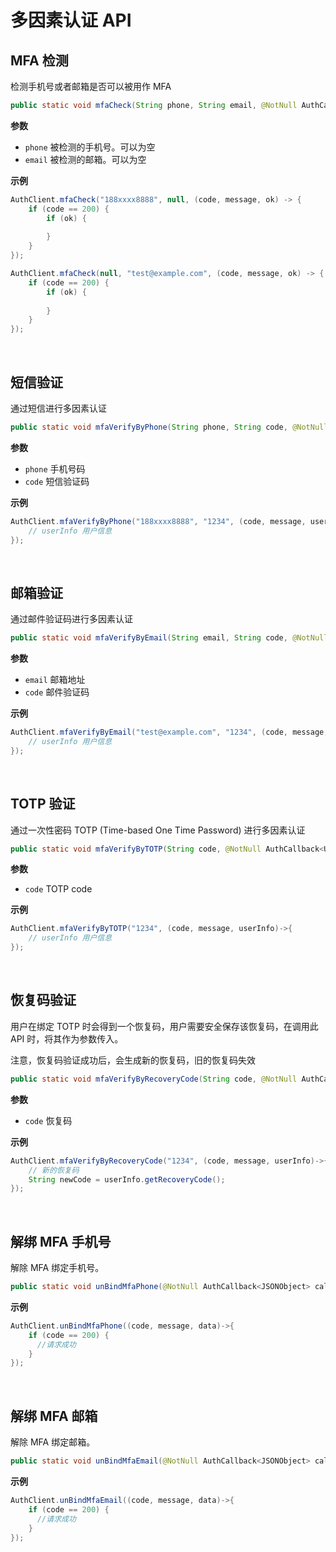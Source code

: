 # 多因素认证 API

<LastUpdated/>

## MFA 检测

检测手机号或者邮箱是否可以被用作 MFA

```java
public static void mfaCheck(String phone, String email, @NotNull AuthCallback<JSONObject> callback)
```

**参数**

* `phone` 被检测的手机号。可以为空
* `email` 被检测的邮箱。可以为空

**示例**

```java
AuthClient.mfaCheck("188xxxx8888", null, (code, message, ok) -> {
    if (code == 200) {
        if (ok) {
            
        }
    }
});

AuthClient.mfaCheck(null, "test@example.com", (code, message, ok) -> {
    if (code == 200) {
        if (ok) {
            
        }
    }
});
```

<br>

## 短信验证

通过短信进行多因素认证

```java
public static void mfaVerifyByPhone(String phone, String code, @NotNull AuthCallback<UserInfo> callback)
```

**参数**

* `phone` 手机号码
* `code` 短信验证码

**示例**

```java
AuthClient.mfaVerifyByPhone("188xxxx8888", "1234", (code, message, userInfo)->{
    // userInfo 用户信息
});
```

<br>

## 邮箱验证

通过邮件验证码进行多因素认证

```java
public static void mfaVerifyByEmail(String email, String code, @NotNull AuthCallback<UserInfo> callback)
```

**参数**

* `email` 邮箱地址
* `code` 邮件验证码

**示例**

```java
AuthClient.mfaVerifyByEmail("test@example.com", "1234", (code, message, userInfo)->{
    // userInfo 用户信息
});
```

<br>

## TOTP 验证

通过一次性密码 TOTP (Time-based One Time Password) 进行多因素认证

```java
public static void mfaVerifyByTOTP(String code, @NotNull AuthCallback<UserInfo> callback)
```

**参数**

* `code` TOTP code

**示例**

```java
AuthClient.mfaVerifyByTOTP("1234", (code, message, userInfo)->{
    // userInfo 用户信息
});
```

<br>

## 恢复码验证

用户在绑定 TOTP 时会得到一个恢复码，用户需要安全保存该恢复码，在调用此 API 时，将其作为参数传入。

注意，恢复码验证成功后，会生成新的恢复码，旧的恢复码失效

```java
public static void mfaVerifyByRecoveryCode(String code, @NotNull AuthCallback<UserInfo> callback)
```

**参数**

* `code` 恢复码

**示例**

```java
AuthClient.mfaVerifyByRecoveryCode("1234", (code, message, userInfo)->{
    // 新的恢复码
    String newCode = userInfo.getRecoveryCode();
});
```

<br>

## 解绑 MFA 手机号

解除 MFA 绑定手机号。

```java
public static void unBindMfaPhone(@NotNull AuthCallback<JSONObject> callback)
```

**示例**

```java
AuthClient.unBindMfaPhone((code, message, data)->{
    if (code == 200) {
      //请求成功
    }
});
```

<br>

## 解绑 MFA 邮箱

解除 MFA 绑定邮箱。

```java
public static void unBindMfaEmail(@NotNull AuthCallback<JSONObject> callback)
```

**示例**

```java
AuthClient.unBindMfaEmail((code, message, data)->{
    if (code == 200) {
      //请求成功
    }
});
```

<br>
